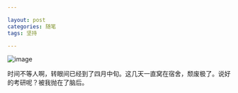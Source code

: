 ```yaml
---

layout: post
categories: 随笔
tags: 坚持

---
```

![image](http://wallvan.com/wp-content/uploads/2014/03/Tranquin-Abstract-HD-Wallpaper.jpg)

时间不等人啊，转眼间已经到了四月中旬。这几天一直窝在宿舍，颓废极了。说好的考研呢？被我抛在了脑后。
